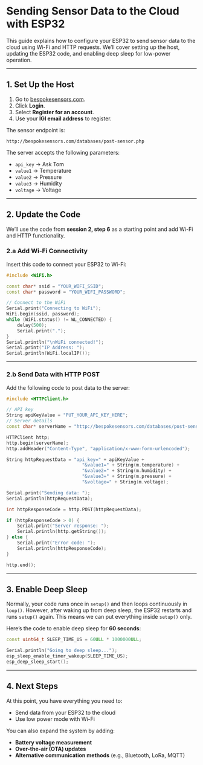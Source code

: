 # Sending Sensor Data to the Cloud with ESP32

This guide explains how to configure your ESP32 to send sensor data to the cloud using Wi-Fi and HTTP requests. We’ll cover setting up the host, updating the ESP32 code, and enabling deep sleep for low-power operation.

---

## 1. Set Up the Host

1. Go to [bespokesensors.com](http://bespokesensors.com).
2. Click **Login**.
3. Select **Register for an account**.
4. Use your **IGI email address** to register.

The sensor endpoint is:

```
http://bespokesensors.com/databases/post-sensor.php
```

The server accepts the following parameters:

* `api_key` → Ask Tom
* `value1` → Temperature
* `value2` → Pressure
* `value3` → Humidity
* `voltage` → Voltage

---

## 2. Update the Code

We’ll use the code from **session 2, step 6** as a starting point and add Wi-Fi and HTTP functionality.

### 2.a Add Wi-Fi Connectivity

Insert this code to connect your ESP32 to Wi-Fi:

```cpp
#include <WiFi.h>
```
```cpp
const char* ssid = "YOUR_WIFI_SSID";
const char* password = "YOUR_WIFI_PASSWORD";
```
```cpp
// Connect to the WiFi
Serial.print("Connecting to WiFi");
WiFi.begin(ssid, password);
while (WiFi.status() != WL_CONNECTED) {
    delay(500);
    Serial.print(".");
}
Serial.println("\nWiFi connected!");
Serial.print("IP Address: ");
Serial.println(WiFi.localIP());
```

---

### 2.b Send Data with HTTP POST

Add the following code to post data to the server:

```cpp
#include <HTTPClient.h>
```
```cpp
// API key
String apiKeyValue = "PUT_YOUR_API_KEY_HERE";
// Server details
const char* serverName = "http://bespokesensors.com/databases/post-sensor.php";

HTTPClient http;
http.begin(serverName);
http.addHeader("Content-Type", "application/x-www-form-urlencoded");

String httpRequestData = "api_key=" + apiKeyValue +
                            "&value1=" + String(m.temperature) +
                            "&value2=" + String(m.humidity) +
                            "&value3=" + String(m.pressure) +
                            "&voltage=" + String(m.voltage);

Serial.print("Sending data: ");
Serial.println(httpRequestData);

int httpResponseCode = http.POST(httpRequestData);

if (httpResponseCode > 0) {
    Serial.print("Server response: ");
    Serial.println(http.getString());
} else {
    Serial.print("Error code: ");
    Serial.println(httpResponseCode);
}

http.end();
```

---

## 3. Enable Deep Sleep

Normally, your code runs once in `setup()` and then loops continuously in `loop()`. However, after waking up from deep sleep, the ESP32 restarts and runs `setup()` again. This means we can put everything inside `setup()` only.

Here’s the code to enable deep sleep for **60 seconds**:

```cpp
const uint64_t SLEEP_TIME_US = 60ULL * 1000000ULL;

Serial.println("Going to deep sleep...");
esp_sleep_enable_timer_wakeup(SLEEP_TIME_US);
esp_deep_sleep_start();
```

---

## 4. Next Steps

At this point, you have everything you need to:

* Send data from your ESP32 to the cloud
* Use low power mode with Wi-Fi

You can also expand the system by adding:

* **Battery voltage measurement**
* **Over-the-air (OTA) updates**
* **Alternative communication methods** (e.g., Bluetooth, LoRa, MQTT)